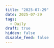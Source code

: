```yaml
---
title: "2025-07-29"
date: 2025-07-29
tags:
  - Daily
draft: true
hidden: false
disable_feed: false
---
```


